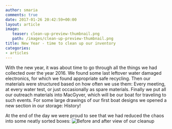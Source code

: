 ```yaml
---
author: smaria
comments: true
date: 2017-01-26 20:42:59+00:00
layout: article
image:
   teaser: clean-up-preview-thumbnail.png
   path: /images/clean-up-preview-thumbnail.png
title: New Year - time to clean up our inventory
categories:
- articles
---
```

With the new year, it was about time to go through all the things we had collected over the year 2016. We found some last leftover water damaged electronics, for which we found appropriate safe recycling.
Then our materials were structured based on how often we use them: Every meeting, at every water test, or just occasionally as spare materials. Finally we put all our outreach materials into MacGyver, which will be our boat for traveling to such events.
For some large drawings of our first boat designs we opened a new section in our storage: History!

At the end of the day we were proud to see that we had reduced the chaos into some neatly sorted boxes:
![Before and after view of our cleanup](/images/cleanup-Januar17.png)
